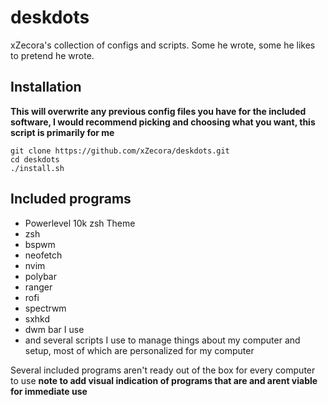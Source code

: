 # deskdots
xZecora's collection of configs and scripts. Some he wrote, some he likes to pretend he wrote.

## Installation
**This will overwrite any previous config files you have for the included software, I would recommend picking and choosing what you want, this script is primarily for me**
```
git clone https://github.com/xZecora/deskdots.git
cd deskdots
./install.sh
```

## Included programs
+ Powerlevel 10k zsh Theme
+ zsh
+ bspwm
+ neofetch
+ nvim
+ polybar
+ ranger
+ rofi
+ spectrwm
+ sxhkd
+ dwm bar I use
+ and several scripts I use to manage things about my computer and setup, most of which are personalized for my computer

Several included programs aren't ready out of the box for every computer to use
**note to add visual indication of programs that are and arent viable for immediate use**
